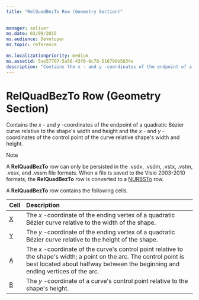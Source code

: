 ```yaml
---
title: "RelQuadBezTo Row (Geometry Section)"
 
 
manager: soliver
ms.date: 03/09/2015
ms.audience: Developer
ms.topic: reference
 
ms.localizationpriority: medium
ms.assetid: 5ae57707-5a50-43f0-8c78-516790b5034e
description: "Contains the x - and y -coordinates of the endpoint of a quadratic Bézier curve relative to the shape's width and height and the x - and y -coordinates of the control point of the curve relative shape's width and height."
---
```


# RelQuadBezTo Row (Geometry Section)

Contains the  *x*  - and  *y*  -coordinates of the endpoint of a quadratic Bézier curve relative to the shape's width and height and the  *x*  - and  *y*  -coordinates of the control point of the curve relative shape's width and height. 
  
> [!NOTE]
> A **RelQuadBezTo** row can only be persisted in the .vsdx, .vsdm, .vstx, .vstm, .vssx, and .vssm file formats. When a file is saved to the Visio 2003-2010 formats, the **RelQuadBezTo** row is converted to a [NURBSTo](nurbsto-row-geometry-section.md) row. 
  
A **RelQuadBezTo** row contains the following cells. 
  
|**Cell**|**Description**|
|:-----|:-----|
|[X](x-cell-geometry-section.md) <br/> |The *x*  -coordinate of the ending vertex of a quadratic Bézier curve relative to the width of the shape. |
|[Y](y-cell-geometry-section.md) <br/> |The *y*  -coordinate of the ending vertex of a quadratic Bézier curve relative to the height of the shape. |
|[A](a-cell-geometry-section.md) <br/> |The *x*  -coordinate of the curve's control point relative to the shape's width; a point on the arc. The control point is best located about halfway between the beginning and ending vertices of the arc. |
|[B](b-cell-geometry-section.md) <br/> |The *y*  -coordinate of a curve's control point relative to the shape's height. |
   

